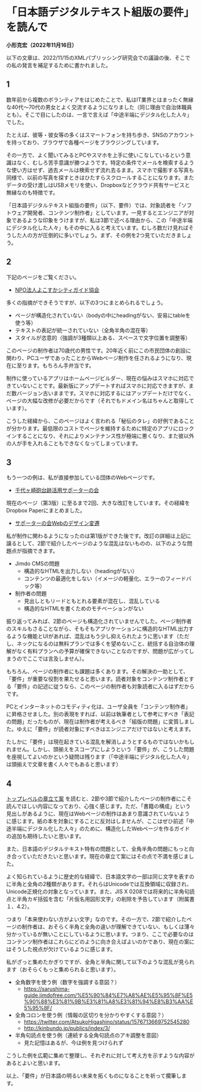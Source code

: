 # 「日本語デジタルテキスト組版の要件」を読んで

**小形克宏（2022年11月16日）**

以下の文章は、2022/11/15のXMLパブリッシング研究会での議論の後、そこでの私の発言を補足するために書かれました。

## 1

数年前から複数のボランティアをはじめたことで、私はIT業界とはまったく無縁な40代〜70代の男女とよく交流するようになりました（同じ理由で自治体職員とも）。そこで目にしたのは、一言で言えば「中途半端にデジタル化した人々」でした。

たとえば、彼等・彼女等の多くはスマートフォンを持ち歩き、SNSのアカウントを持っており、ブラウザで各種ページをブラウジングしています。

その一方で、よく聞いてみるとPCやスマホを上手に使いこなしているという意識はなく、むしろ苦手意識が勝つようです。特定の条件でメールを検索するような使い方はせず、過去メールは検索せず流れ去るまま。スマホで撮影する写真も同様で、以前の写真を探すときはひたすらスクロールすることになります。またデータの受け渡しはUSBメモリを使い、Dropboxなどクラウド共有サービスと無縁なのも特徴です。

「日本語デジタルテキスト組版の要件」（以下、要件）では、対象読者を「ソフトウェア開発者、コンテンツ制作者」としています。一見するとエンジニアが対象であるような印象をうけますが、私は3節で述べる理由から、この「中途半端にデジタル化した人々」もその中に入ると考えています。むしろ数だけ見ればそうした人の方が圧倒的に多いでしょう。まず、その例を2つ見ていただきましょう。

## 2

下記のページをご覧ください。

- [NPO法人よこすかシティガイド協会](http://yokosuka.kankoh-guide.com/)

多くの指摘ができそうですが、以下の3つにまとめられるでしょう。

- ページが構造化されていない（bodyの中にheadingがない、安易にtableを使う等）
- テキストの表記が統一されていない（全角半角の混在等）
- スタイルが恣意的（強調が3種類以上ある、スペースで文字位置を調整等）

このページの制作者は70歳代の男性です。20年近く前にこの市民団体の創設に関わり、PCユーザであったことからWebページ制作を任されるようになり、現在に至ります。もちろん手弁当です。

制作に使っているアプリはホームページビルダー、現在の悩みはスマホに対応できていないことです。最新版にアップデートすればスマホに対応できますが、まだ数バージョン古いままです。スマホに対応するにはアップデートだけでなく、ページの大幅な改修が必要だからです（それでもドメイン名はちゃんと取得しています）。

こうした経緯から、このページはよく言われる「秘伝のタレ」の好例であることが分かります。最低限のコストでページを維持するために特定のアプリにロックインすることになり、それによりメンテナンス性が極端に悪くなり、また彼以外の人が手を入れることもできなくなってしまっています。

## 3

もう一つの例は、私が直接参加している団体のWebページです。

- [千代ヶ崎砲台跡活用サポーターの会](https://chiyogasaki-supporter.jimdofree.com/)

現在のページ（第3版）に至るまで2回、大きな改訂をしています。その経緯をDropbox Paperにまとめました。

- [サポーターの会Webのデザイン変遷](https://paper.dropbox.com/doc/Web--BtG2ZOqkI3Y_qfdfGzuCmW2uAg-d6QTKqTCup5gQNsdYxtxG)

私が制作に関わるようになったのは第1版ができた後です。改訂の詳細は上記に譲るとして、2節で紹介したページのような混乱はないものの、以下のような問題点が指摘できます。

- Jimdo CMSの問題
    - 構造的なHTMLを出力しない（headingがない）
    - コンテンツの最適化をしない（イメージの軽量化、エラーのフィードバック等）
- 制作者の問題
    - 見出しともリードともとれる要素が混在し、混乱している
    - 構造的なHTMLを書くためのモチベーションがない

振り返ってみれば、2節のページも構造化されていませんでした。ページ制作者のスキルもさることながら、そもそもアプリケーションに構造的なHTML出力するような機能とUIがあれば、混乱はもう少し抑えられたように思います（ただし、ネックになるのは無料プランでは多くを望めないこと、統括する自治体の理解がなく有料プランへの予算が確保できないことなのですが、問題が広がってしまうのでここでは言及しません）。

もちろん、ページの制作者にも課題は多くあります。その解決の一助として、「要件」が重要な役割を果たせると思います。読者対象をコンテンツ制作者とする「要件」の記述に従うなら、このページの制作者も対象読者に入るはずだからです。

PCとインターネットのコモディティ化は、ユーザ全員を「コンテンツ制作者」に昇格させました。別の表現をすれば、以前は執筆者として参考にすべき「表記の問題」だったものが、現在は制作者が考えるべき「組版の問題」に変質しました。ゆえに「要件」が読者対象にすべきはエンジニアだけではないと考えます。

たしかに「要件」は現在起きている混乱を解消しようとするものではないかもしれません。しかし、頭揃えをスコープにしようという「要件」が、こうした問題を座視してよいのかという疑問は残ります（「中途半端にデジタル化した人々」は頭揃えで文章を書く人々でもあると思います）

## 4

[トップレベルの章立て案](https://github.com/w3c/jlreq-d/wiki/jlreq-d-ToC-draft) を読むと、2節や3節で紹介したページの制作者にこそ読んでほしい内容になっており、心強く感じます。ただ、「書籍の構成」という見出しがあるように、現在はWebページの制作はあまり意識されていないように感じます。紙の本を対象にすることに反対はしませんが、ここはぜひ前述「中途半端にデジタル化した人々」のために、構造化したWebページを作るガイドの追加も期待したいと思います。

また、日本語のデジタルテキスト特有の問題として、全角半角の問題にもっと向き合っていただきたいと思います。現在の章立て案にはその点で不満を感じました。

よく知られているように歴史的な経緯で、日本語文字の一部は同じ文字を表すのに半角と全角の2種類があります。それらはUnicodeでは互換領域に収録され、Unicode正規化の対象となっています。また、JIS X 0208では将来的に半角句読点と半角カギ括弧を含む「片仮名用図形文字」の削除を予告しています（附属書１、4.2）。

つまり「本来使わない方がよい文字」なのです。その一方で、2節で紹介したページの制作者は、おそらく半角と全角の違いが理解できていない、もしくは薄々分かっているが無いことにしているように思います。つまり、ここで必要なのはコンテンツ制作者はこれらにどのように向き合えばよいのかであり、現在の案にはそうした視点が欠けているように感じます。

私がざっと集めたかぎりですが、全角と半角に関して以下のような混乱が見られます（おそらくもっと集められると思います）。

- 全角数字を使う例（数字を強調する意図？）
    - https://sarushima-guide.jimdofree.com/%E5%90%84%E7%A8%AE%E5%95%8F%E5%90%88%E3%81%9B%E3%81%A8%E3%81%94%E8%B3%AA%E5%95%8F/
- 全角コロンを使う例（情報の区切りを分かりやすくする意図？）
    - https://twitter.com/AtsukoHigashino/status/1576713669752545280
    - http://kinbundo.jp/publics/index/3/
- 半角句読点を使う例（連続する全角句読点のアキ調整を意図）
    - 見た記憶はあるが、今は例を見つけられず

こうした例を広範に集めて整理し、それぞれに対して考え方を示すような内容があるとよいと思います。

以上、「要件」が日本語の明るい未来を拓くものになることを祈って擱筆します。
